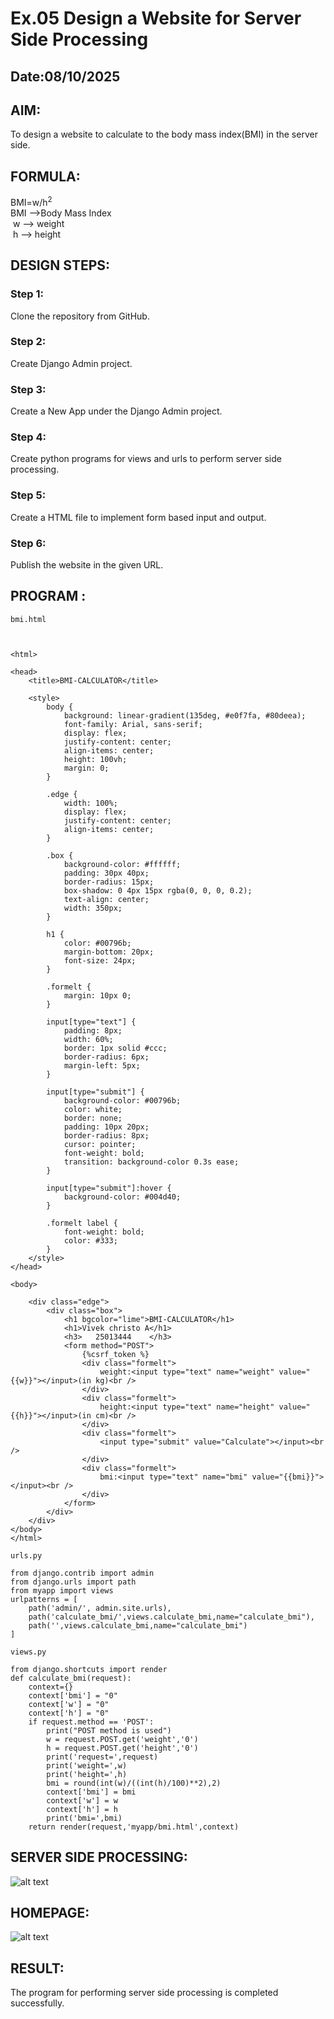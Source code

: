 # Ex.05 Design a Website for Server Side Processing
## Date:08/10/2025

## AIM:
 To design a website to calculate to the body mass index(BMI) in the server side. 


## FORMULA:
BMI=w/h<sup>2</sup>
<br> BMI -->Body Mass Index
<br> w --> weight
<br> h --> height

## DESIGN STEPS:

### Step 1:
Clone the repository from GitHub.

### Step 2:
Create Django Admin project.

### Step 3:
Create a New App under the Django Admin project.

### Step 4:
Create python programs for views and urls to perform server side processing.

### Step 5:
Create a HTML file to implement form based input and output.

### Step 6:
Publish the website in the given URL.

## PROGRAM :
```
bmi.html



<html>

<head>
    <title>BMI-CALCULATOR</title>

    <style>
        body {
            background: linear-gradient(135deg, #e0f7fa, #80deea);
            font-family: Arial, sans-serif;
            display: flex;
            justify-content: center;
            align-items: center;
            height: 100vh;
            margin: 0;
        }

        .edge {
            width: 100%;
            display: flex;
            justify-content: center;
            align-items: center;
        }

        .box {
            background-color: #ffffff;
            padding: 30px 40px;
            border-radius: 15px;
            box-shadow: 0 4px 15px rgba(0, 0, 0, 0.2);
            text-align: center;
            width: 350px;
        }

        h1 {
            color: #00796b;
            margin-bottom: 20px;
            font-size: 24px;
        }

        .formelt {
            margin: 10px 0;
        }

        input[type="text"] {
            padding: 8px;
            width: 60%;
            border: 1px solid #ccc;
            border-radius: 6px;
            margin-left: 5px;
        }

        input[type="submit"] {
            background-color: #00796b;
            color: white;
            border: none;
            padding: 10px 20px;
            border-radius: 8px;
            cursor: pointer;
            font-weight: bold;
            transition: background-color 0.3s ease;
        }

        input[type="submit"]:hover {
            background-color: #004d40;
        }

        .formelt label {
            font-weight: bold;
            color: #333;
        }
    </style>
</head>

<body>
    
    <div class="edge">
        <div class="box">
            <h1 bgcolor="lime">BMI-CALCULATOR</h1>
            <h1>Vivek christo A</h1>
            <h3>   25013444    </h3>
            <form method="POST">
                {%csrf_token %}
                <div class="formelt">
                    weight:<input type="text" name="weight" value="{{w}}"></input>(in kg)<br />
                </div>
                <div class="formelt">
                    height:<input type="text" name="height" value="{{h}}"></input>(in cm)<br />
                </div>
                <div class="formelt">
                    <input type="submit" value="Calculate"></input><br />
                </div>
                <div class="formelt">
                    bmi:<input type="text" name="bmi" value="{{bmi}}"></input><br />
                </div>
            </form>
        </div>
    </div>
</body>
</html>

urls.py

from django.contrib import admin 
from django.urls import path 
from myapp import views 
urlpatterns = [ 
    path('admin/', admin.site.urls), 
    path('calculate_bmi/',views.calculate_bmi,name="calculate_bmi"),
    path('',views.calculate_bmi,name="calculate_bmi")
]

views.py

from django.shortcuts import render 
def calculate_bmi(request): 
    context={} 
    context['bmi'] = "0" 
    context['w'] = "0" 
    context['h'] = "0" 
    if request.method == 'POST': 
        print("POST method is used")
        w = request.POST.get('weight','0')
        h = request.POST.get('height','0')
        print('request=',request) 
        print('weight=',w) 
        print('height=',h) 
        bmi = round(int(w)/((int(h)/100)**2),2)
        context['bmi'] = bmi 
        context['w'] = w
        context['h'] = h 
        print('bmi=',bmi) 
    return render(request,'myapp/bmi.html',context)

```

## SERVER SIDE PROCESSING:
![alt text](<Screenshot (56).png>)


## HOMEPAGE:
![alt text](<Screenshot (57).png>)



## RESULT:
The program for performing server side processing is completed successfully.
